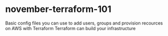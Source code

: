 # november-terraform-101
Basic config files you can use to add users, groups and provision recources on AWS with Terraform
Terraform can build your infrastructure 
